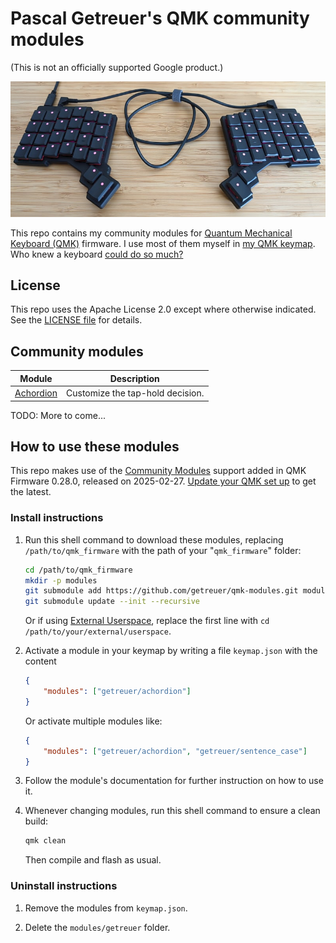 # Pascal Getreuer's QMK community modules

(This is not an officially supported Google product.)

![ZSA Voyager](doc/voyager.jpg)

This repo contains my community modules for [Quantum Mechanical Keyboard
(QMK)](https://docs.qmk.fm) firmware. I use most of them myself in [my QMK
keymap](https://github.com/getreuer/qmk-keymap). Who knew a keyboard [could do
so much?](https://getreuer.info/posts/keyboards/tour/index.html)


## License

This repo uses the Apache License 2.0 except where otherwise indicated. See the
[LICENSE file](LICENSE.txt) for details.


## Community modules

| Module                            | Description                                           |
|-----------------------------------|-------------------------------------------------------|
| [Achordion](./achordion/)         | Customize the tap-hold decision.                      |

TODO: More to come...


## How to use these modules

This repo makes use of the [Community
Modules](https://docs.qmk.fm/features/community_modules) support added in QMK
Firmware 0.28.0, released on 2025-02-27. [Update your QMK set
up](https://docs.qmk.fm/newbs_git_using_your_master_branch#updating-your-master-branch)
to get the latest.

### Install instructions

1. Run this shell command to download these modules, replacing
   `/path/to/qmk_firmware` with the path of your "`qmk_firmware`" folder:


   ```sh
   cd /path/to/qmk_firmware
   mkdir -p modules
   git submodule add https://github.com/getreuer/qmk-modules.git modules/getreuer
   git submodule update --init --recursive
   ```
   
   Or if using [External
   Userspace](https://docs.qmk.fm/newbs_external_userspace), replace the first
   line with `cd /path/to/your/external/userspace`.

2. Activate a module in your keymap by writing a file `keymap.json` with the
   content

   ```json
   {
       "modules": ["getreuer/achordion"]
   }
   ```
   
   Or activate multiple modules like:
   
   ```json
   {
       "modules": ["getreuer/achordion", "getreuer/sentence_case"]
   }
   ```

3. Follow the module's documentation for further instruction on how to use it.

4. Whenever changing modules, run this shell command to ensure a clean build:

   ```sh
   qmk clean
   ```

   Then compile and flash as usual.


### Uninstall instructions

1. Remove the modules from `keymap.json`.

2. Delete the `modules/getreuer` folder.

